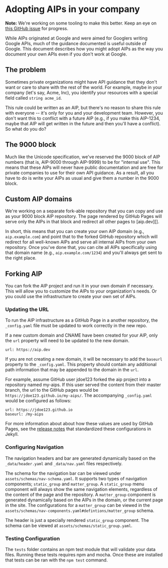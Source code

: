 # Adopting AIPs in your company

**Note:** We're working on some tooling to make this better. Keep an eye on
[this GitHub issue][] for progress.

While AIPs originated at Google and were aimed for Googlers writing Google
APIs, much of the guidance documented is useful outside of Google. This
document describes how you might adopt AIPs as the way you document your own
APIs even if you don't work at Google.

## The problem

Sometimes private organizations might have API guidance that they don't want or
care to share with the rest of the world. For example, maybe in your company
(let's say, Acme, Inc), you identify your resources with a special field called
`string acme_id`.

This rule could be written as an AIP, but there's no reason to share this rule
with everyone -- it's only for you and your development team. However, you
don't want this to conflict with a future AIP (e.g., if you make this AIP-1234,
maybe that AIP will get written in the future and then you'll have a conflict).
So what do you do?

## The 9000 block

Much like the Unicode specification, we've reserved the 9000 block of AIP
numbers (that is, AIP-9000 through AIP-9999) to be for "internal use". This
means that these AIPs will never have public documentation and are free for
private companies to use for their own API guidance. As a result, all you have
to do is write your AIPs as usual and give them a number in the 9000 block.

## Custom AIP domains

We're working on a separate fork-able repository that you can copy and use as
your 9000 block AIP repository. The page rendered by GitHub Pages will serve
only the AIPs in that block and redirect all other pages to [aip.dev][].

In short, this means that you can create your own AIP domain (e.g.,
`aip.example.com`) and point that to the forked GitHub repository which will
redirect for all well-known AIPs and serve all internal AIPs from your own
repository. Once you've done that, you can cite all AIPs specifically using
that domain name (e.g., `aip.example.com/1234`) and you'll always get sent to
the right place.

## Forking AIP

You can fork the AIP project and run it in your own domain if necessary. This
will allow you to customize the AIPs to your organization's needs. Or you could
use the infrastructure to create your own set of AIPs.

### Updating the URL

To run the AIP infrastructure as a GitHub Page in a another repository, the
`_config.yaml` file must be updated to work correctly in the new repo.

If a new custom domain and CNAME have been created for your AIP, only the `url`
property will need to be updated to the new domain.

```
url: https://aip.dev
```

If you are not creating a new domain, it will be necessary to add the `baseurl`
property to the `_config.yaml`. This property should contain any additional
path information that may be appended to the domain in the `url`.

For example, assume GitHub user jdoe123 forked the aip project into a
repository named my-aips. If this user served the content from their master
branch, the url to the GitHub pages would be
`https://jdoe123.github.io/my-aips/`. The accompanying `_config.yaml` would be
configured as follows:

```
url: https://jdoe123.github.io
baseurl: /my-aips
```

For more information about about how these values are used by GitHub Pages, see
the [release notes][] that standardized these configurations in Jekyll.

### Configuring Navigation

The navigation headers and bar are generated dynamically based on the
`_data/header.yaml` and `_data/nav.yaml` files respectively.

The schema for the navigation bar can be viewed under
`assets/schemas/nav-schema.yaml`. It supports two types of navigation
components; `static_group` and `matter_group`. A `static_group` menu component
will always show the same navigation elements, regardless of the content of the
page and the repository. A `matter_group` component is generated dynamically
based on the AIPs in the domain, or the current page in the site. The
configurations for a `matter_group` can be viewed in the
`assets/schemas/nav-components.yaml#defintions/matter_group` schema.

The header is just a specially rendered `static_group` component. The schema
can be viewed at `assets/schemas/static_group.yaml`.

### Testing Configuration

The `tests` folder contains an npm test module that will validate your data
files. Running these tests requires npm and mocha. Once these are installed
that tests can be ran with the `npm test` command.

<!-- prettier-ignore-start -->
[this github issue]: https://github.com/googleapis/aip/issues/98
[npm]: https://www.npmjs.com/get-npm
[mocha]: https://www.npmjs.com/package/mocha
[release notes]: https://jekyllrb.com/news/2016/10/06/jekyll-3-3-is-here/#2-relative_url-and-absolute_url-filters
<!-- prettier-ignore-end -->
